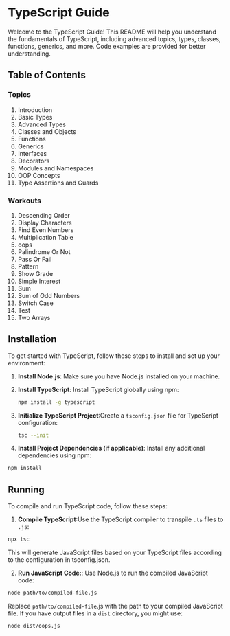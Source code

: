 # TypeScript Guide

Welcome to the TypeScript Guide! This README will help you understand the fundamentals of TypeScript, including advanced topics, types, classes, functions, generics, and more. Code examples are provided for better understanding.

## Table of Contents

### Topics

1. Introduction
2. Basic Types
3. Advanced Types
4. Classes and Objects
5. Functions
6. Generics
7. Interfaces
8. Decorators
9. Modules and Namespaces
10. OOP Concepts
11. Type Assertions and Guards

### Workouts

1. Descending Order
2. Display Characters
3. Find Even Numbers
4. Multiplication Table
5. oops
6. Palindrome Or Not
7. Pass Or Fail
8. Pattern
9. Show Grade
10. Simple Interest
11. Sum
12. Sum of Odd Numbers
13. Switch Case
14. Test
15. Two Arrays

## Installation

To get started with TypeScript, follow these steps to install and set up your environment:

1. **Install Node.js**: Make sure you have Node.js installed on your machine.

2. **Install TypeScript**: Install TypeScript globally using npm:

   ```bash
   npm install -g typescript
   ```

3. **Initialize TypeScript Project**:Create a `tsconfig.json` file for TypeScript configuration:

   ```bash
   tsc --init
   ```

4. **Install Project Dependencies (if applicable)**: Install any additional dependencies using npm:

```bash
npm install
```

## Running

To compile and run TypeScript code, follow these steps:

1. **Compile TypeScript**:Use the TypeScript compiler to transpile `.ts` files to `.js`:

```bash
npx tsc
```

This will generate JavaScript files based on your TypeScript files according to the configuration in tsconfig.json.

2. **Run JavaScript Code:**: Use Node.js to run the compiled JavaScript code:

```bash
node path/to/compiled-file.js
```

Replace `path/to/compiled-file`.js with the path to your compiled JavaScript file. If you have output files in a `dist` directory, you might use:

```bash
node dist/oops.js
```
